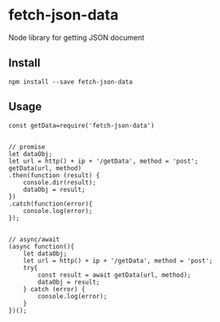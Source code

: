 # fetch-json-data
Node library for getting JSON document

## Install
```
npm install --save fetch-json-data
```

## Usage

```nodejs
const getData=require('fetch-json-data')


// promise
let dataObj;
let url = http() + ip + '/getData', method = 'post';
getData(url, method)
.then(function (result) {
    console.dir(result);
    dataObj = result;
})
.catch(function(error){
    console.log(error);
});


// async/await
(async function(){
    let dataObj;
    let url = http() + ip + '/getData', method = 'post';
    try{
        const result = await getData(url, method);
        dataObj = result;
    } catch (error) {
        console.log(error);
    }
})();

```
